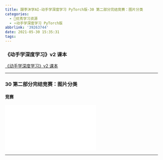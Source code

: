 ```yaml
---
title: 跟李沐学AI-动手学深度学习 PyTorch版-30 第二部分完结竞赛：图片分类
categories:
  - 🌙优秀学习资源
  - ⭐动手学深度学习 PyTorch版
abbrlink: '39263744'
date: 2021-05-30 15:35:31
tags:
---
```


### 《动手学深度学习》v2 课本

[《动手学深度学习》v2 课本](http://zh.d2l.ai/)

***

### 30 第二部分完结竞赛：图片分类

#### 竞赛

<iframe src="//player.bilibili.com/player.html?aid=758363663&bvid=BV1z64y1o7iz&cid=346238399&page=1" scrolling="no" border="0" frameborder="no" framespacing="0" allowfullscreen="true"> </iframe>

<!--more-->

***
